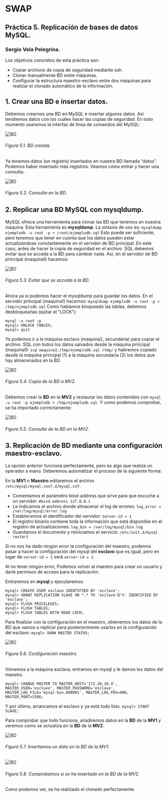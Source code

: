 # SWAP
## Práctica 5. Replicación de bases de datos MySQL.
### Sergio Vela Pelegrina.

Los objetivos concretos de esta práctica son:
+ Copiar archivos de copia de seguridad mediante ssh.
+ Clonar manualmente BD entre máquinas.
+ Configurar la estructura maestro-esclavo entre dos máquinas para realizar el clonado automático de la información.

## 1. Crear una BD e insertar datos.

Debemos crearnos una BD en MySQL e insertar algunos datos. Así tendremos datos con los cuales hacer las copias de seguridad. En todo momento usaremos la interfaz de línea de comandos del MySQL:

![BD](https://github.com/sergiovp/SWAP/blob/master/Pr%C3%A1cticas/Pr%C3%A1ctica%205/images/1_BD_creada.png)
###### Figura 5.1. BD creada.

Ya tenemos datos (un registro) insertados en nuestra BD llamada “datos”. Podemos haber insertado más registros. Veamos cómo entrar y hacer una consulta:

![BD](https://github.com/sergiovp/SWAP/blob/master/Pr%C3%A1cticas/Pr%C3%A1ctica%205/images/2_consulta_BD.png)
###### Figura 5.2. Consulta en la BD.

## 2. Replicar una BD MySQL con mysqldump.

MySQL ofrece una herramienta para clonar las BD que tenemos en nuestra maquina. Esta herramienta es **mysqldump**.
La sintaxis de uso es: `mysqldump ejemplodb -u root -p > /root/ejemplodb.sql` 
Esto puede ser suficiente, pero tenemos que tener en cuenta que los datos pueden estar actualizándose constantemente en el servidor de BD principal. En este caso, antes de hacer la copia de seguridad en el archivo .SQL debemos evitar que se acceda a la BD para cambiar nada.
Así, en el servidor de BD principal (maquina1) hacemos:

![BD](https://github.com/sergiovp/SWAP/blob/master/Pr%C3%A1cticas/Pr%C3%A1ctica%205/images/3_evitar_acceso_bd.png)
###### Figura 5.3. Evitar que se acceda a la BD.

Ahora ya sí podemos hacer el mysqldump para guardar los datos. En el servidor principal (maquina1) hacemos:
`mysqldump ejemplodb -u root -p > /tmp/ejemplodb.sql`
Como habíamos bloqueado las tablas, debemos desbloquearlas (quitar el “LOCK”):
~~~
mysql -u root –p
mysql> UNLOCK TABLES;
mysql> quit
~~~
Ya podemos ir a la máquina esclavo (maquina2, secundaria) para copiar el archivo .SQL con todos los datos salvados desde la máquina principal (maquina1):
`scp maquina1:/tmp/ejemplodb.sql /tmp/`
y habremos copiado desde la máquina principal (1) a la máquina secundaria (2) los datos que hay almacenados en la BD.

![BD](https://github.com/sergiovp/SWAP/blob/master/Pr%C3%A1cticas/Pr%C3%A1ctica%205/images/4_copia_BD.png)
###### Figura 5.4. Copia de la BD a MV2.

Debemos crear la **BD** en la **MV2** y restaurar los datos contenidos con `mysql -u root -p ejemplodb < /tmp/ejemplodb.sql`.
Y como podemos comprobar, se ha importado correctamente:

![BD](https://github.com/sergiovp/SWAP/blob/master/Pr%C3%A1cticas/Pr%C3%A1ctica%205/images/5_consulta_BD_2.png)
###### Figura 5.5. Consulta de la BD en la MV2.

## 3. Replicación de BD mediante una configuración maestro-esclavo.

La opción anterior funciona perfectamente, pero es algo que realiza un operador a mano. Deberemos automatizar el proceso de la siguiente forma:

En la **MV1** o **Maestro** editaremos el archivo `/etc/mysql/mysql.conf.d/mysql.cnf`.

+ Comentamos el parámetro bind-address que sirve para que escuche a un servidor: `#bind-address 127.0.0.1`
+ Le indicamos el archivo donde almacenar el log de errores: `log_error = /var/log/mysql/error.log`
+ Establecemos el identificador del servidor: `server-id = 1`
+ El registro binario contiene toda la información que está disponible en el registro de actualizaciones: `log_bin = /var/log/mysql/bin.log`
+ Guardamos el documento y reiniciamos el servicio: `/etc/init.d/mysql restart`

Si no nos ha dado ningún error la configuración del maestro, podemos pasar a hacer la configuración del mysql del **esclavo** que es igual, pero en lugar de `server-id = 1` será `server-id = 2`.

Al no tener ningún error, Podemos volver al maestro para crear un usuario y darle permisos de acceso para la replicación.

Entraremos en **mysql** y ejecutaremos:
~~~
mysql> CREATE USER esclavo IDENTIFIED BY 'esclavo';
mysql> GRANT REPLICATION SLAVE ON *.* TO 'esclavo'@'%' IDENTIFIED BY 'esclavo';
mysql> FLUSH PRIVILEGES;
mysql> FLUSH TABLES;
mysql> FLUSH TABLES WITH READ LOCK;
~~~

Para finalizar con la configuración en el maestro, obtenemos los datos de la BD que vamos a replicar para posteriormente usarlos en la configuración del esclavo:
`mysql> SHOW MASTER STATUS;`

![BD](https://github.com/sergiovp/SWAP/blob/master/Pr%C3%A1cticas/Pr%C3%A1ctica%205/images/6_configuracion_maestro.png)
###### Figura 5.6. Configuración maestro.

Volvemos a la máquina esclava, entramos en mysql y le damos los datos del maestro.
~~~
mysql> CHANGE MASTER TO MASTER_HOST='172.20.10.4',
MASTER_USER='esclavo', MASTER_PASSWORD='esclavo',
MASTER_LOG_FILE='mysql-bin.000001', MASTER_LOG_POS=980,
MASTER_PORT=3306;
~~~

Y por último, arrancamos el esclavo y ya está todo listo.
`mysql> START SLAVE;`

Para comprobar que todo funciona, añadiremos datos en la **BD** de la **MV1** y veremos como se actualiza en la **BD** de la **MV2**.

![BD](https://github.com/sergiovp/SWAP/blob/master/Pr%C3%A1cticas/Pr%C3%A1ctica%205/images/7_insercion_MV1.png)
###### Figura 5.7. Insertamos un dato en la BD de la MV1.

![BD](https://github.com/sergiovp/SWAP/blob/master/Pr%C3%A1cticas/Pr%C3%A1ctica%205/images/8_clonado_MV2.png)
###### Figura 5.8. Comprobamos si se ha insertado en la BD de la MV2.

Como podemos ver, se ha realizado el clonado perfectamente.

